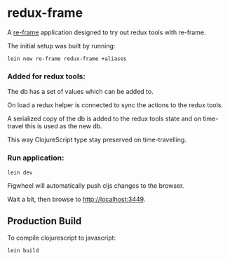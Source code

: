 # redux-frame

A [re-frame](https://github.com/Day8/re-frame) application designed to try out redux tools with re-frame.

The initial setup was built by running:

```
lein new re-frame redux-frame +aliases
```

### Added for redux tools:
The db has a set of values which can be added to.

On load a redux helper is connected to sync the actions to the redux tools.

A serialized copy of the db is added to the redux tools state and on time-travel this is used as the new db.

This way ClojureScript type stay preserved on time-travelling.



### Run application:

```
lein dev
```

Figwheel will automatically push cljs changes to the browser.

Wait a bit, then browse to [http://localhost:3449](http://localhost:3449).

## Production Build


To compile clojurescript to javascript:

```
lein build
```
